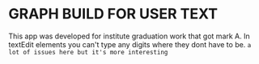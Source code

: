 # GRAPH BUILD FOR USER TEXT
This app was developed for institute graduation work that got mark A.
In textEdit elements you can't type any digits where they dont have to be.
`a lot of issues here but it's more interesting`
